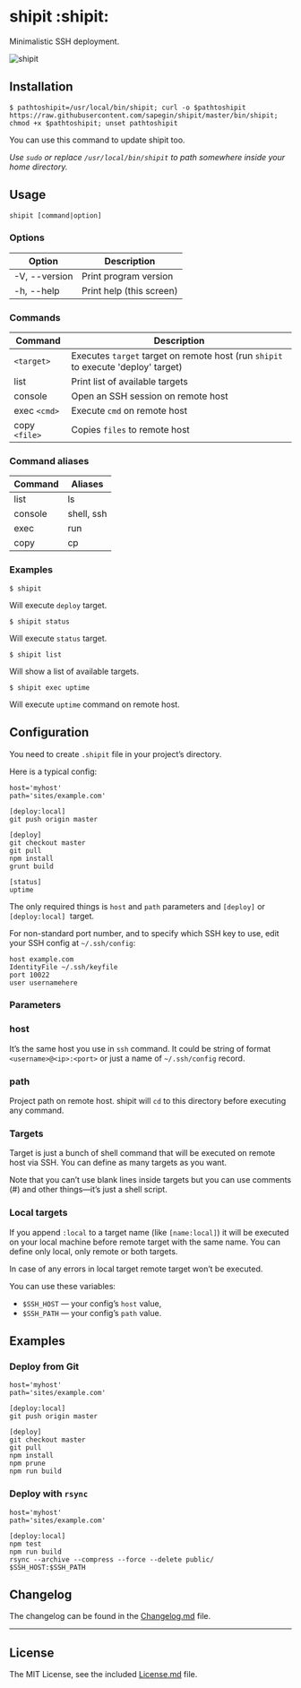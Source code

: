 # shipit :shipit:

Minimalistic SSH deployment.

![shipit](http://blog.sapegin.me/images/mac__shipit.png)

## Installation

    $ pathtoshipit=/usr/local/bin/shipit; curl -o $pathtoshipit https://raw.githubusercontent.com/sapegin/shipit/master/bin/shipit; chmod +x $pathtoshipit; unset pathtoshipit

You can use this command to update shipit too.

*Use `sudo` or replace `/usr/local/bin/shipit` to path somewhere inside your home directory.*

## Usage

    shipit [command|option]

### Options

| Option          | Description |
| --------------- | --- |
| -V, --version   | Print program version |
| -h, --help      | Print help (this screen) |

### Commands

| Command         | Description |
| --------------- | --- |
| `<target>`      | Executes `target` target on remote host (run `shipit` to execute 'deploy' target) |
| list            | Print list of available targets |
| console         | Open an SSH session on remote host |
| exec `<cmd>`    | Execute `cmd` on remote host |
| copy `<file>`   | Copies `files` to remote host |

### Command aliases

| Command         | Aliases |
| --------------- | --- |
| list            | ls |
| console         | shell, ssh |
| exec            | run |
| copy            | cp |

### Examples

    $ shipit

Will execute `deploy` target.

    $ shipit status

Will execute `status` target.

    $ shipit list

Will show a list of available targets.

    $ shipit exec uptime

Will execute `uptime` command on remote host.


## Configuration

You need to create `.shipit` file in your project’s directory.

Here is a typical config:

    host='myhost'
    path='sites/example.com'

    [deploy:local]
    git push origin master

    [deploy]
    git checkout master
    git pull
    npm install
    grunt build

    [status]
    uptime

The only required things is `host` and `path` parameters and `[deploy]` or `[deploy:local]`  target.

For non-standard port number, and to specify which SSH key to use, edit your SSH config at `~/.ssh/config`:

```
host example.com
IdentityFile ~/.ssh/keyfile
port 10022
user usernamehere
```

### Parameters

### host

It’s the same host you use in `ssh` command. It could be string of format `<username>@<ip>:<port>` or just a name of `~/.ssh/config` record.

### path

Project path on remote host. shipit will `cd` to this directory before executing any command.

### Targets

Target is just a bunch of shell command that will be executed on remote host via SSH. You can define as many targets as you want.

Note that you can’t use blank lines inside targets but you can use comments (#) and other things—it’s just a shell script.

### Local targets

If you append `:local` to a target name (like `[name:local]`) it will be executed on your local machine before remote target with the same name. You can define only local, only remote or both targets.

In case of any errors in local target remote target won’t be executed.

You can use these variables:

* `$SSH_HOST` — your config’s `host` value,
* `$SSH_PATH` — your config’s `path` value.

## Examples

### Deploy from Git

    host='myhost'
    path='sites/example.com'

    [deploy:local]
    git push origin master

    [deploy]
    git checkout master
    git pull
    npm install
    npm prune
    npm run build

### Deploy with `rsync`

    host='myhost'
    path='sites/example.com'

    [deploy:local]
    npm test
    npm run build
    rsync --archive --compress --force --delete public/ $SSH_HOST:$SSH_PATH


## Changelog

The changelog can be found in the [Changelog.md](Changelog.md) file.


---

## License

The MIT License, see the included [License.md](License.md) file.
